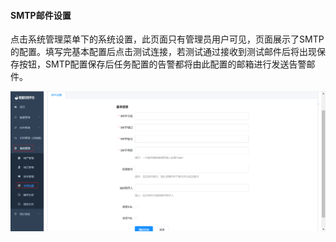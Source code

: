 

#### 				SMTP邮件设置

​	点击系统管理菜单下的系统设置，此页面只有管理员用户可见，页面展示了SMTP的配置。填写完基本配置后点击测试连接，若测试通过接收到测试邮件后将出现保存按钮，SMTP配置保存后任务配置的告警都将由此配置的邮箱进行发送告警邮件。

![image-20230621105006375](../../../images/whalealDataImages/image-20230621105006375.png)

